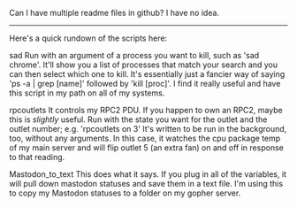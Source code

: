 Can I have multiple readme files in github? 
I have no idea.


------------------------------------------------------------
Here's a quick rundown of the scripts here:

sad
  Run with an argument of a process you want to kill, such as 'sad chrome'. 
  It'll show you a list of processes that match your search and you can then select which one to kill.
  It's essentially just a fancier way of saying 'ps -a | grep [name]' followed by 'kill [proc]'.
  I find it really useful and have this script in my path on all of my systems. 

rpcoutlets
  It controls my RPC2 PDU. If you happen to own an RPC2, maybe this is _slightly_ useful. 
  Run with the state you want for the outlet and the outlet number; e.g. 'rpcoutlets on 3'
  It's written to be run in the background, too, without any arguments. 
  In this case, it watches the cpu package temp of my main server and will flip outlet 5 (an extra fan) on and off in response to that reading. 

Mastodon_to_text
  This does what it says. If you plug in all of the variables, it will pull down mastodon statuses and save them in a text file. 
  I'm using this to copy my Mastodon statuses to a folder on my gopher server. 
